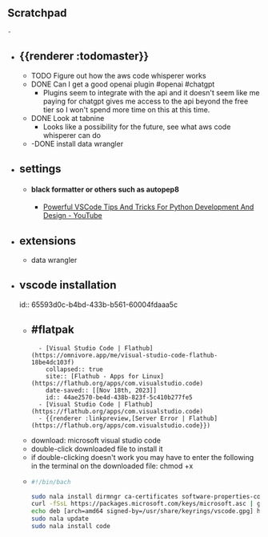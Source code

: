 ## Scratchpad
	-
- ## {{renderer :todomaster}}
	- TODO Figure out how the aws code whisperer works
	- DONE  Can I get a good openai plugin #openai #chatgpt
		- Plugins seem to integrate with the api and it doesn't seem like me paying for chatgpt gives me access to the api beyond the free tier so I won't spend more time on this at this time.
	- DONE Look at tabnine
		- Looks like a possibility for the future, see what aws code whisperer can do
	- -DONE install data wrangler
- ## settings
	- #### black formatter or others such as autopep8
		- [Powerful VSCode Tips And Tricks For Python Development And Design - YouTube](https://youtu.be/fj2tuTIcUys?si=teDGSSNKbpB13U0Q&t=446)
- ## extensions
	- data wrangler
- ## vscode installation
  id:: 65593d0c-b4bd-433b-b561-60004fdaaa5c
	- #flatpak
		-
			- [Visual Studio Code | Flathub](https://omnivore.app/me/visual-studio-code-flathub-18be4dc103f)
			  collapsed:: true
			  site:: [Flathub - Apps for Linux](https://flathub.org/apps/com.visualstudio.code)
			  date-saved:: [[Nov 18th, 2023]]
			  id:: 44ae2570-be4d-438b-823f-5c410b277fe5
			- [Visual Studio Code | Flathub](https://flathub.org/apps/com.visualstudio.code)
			- {{renderer :linkpreview,[Server Error | Flathub](https://flathub.org/apps/com.visualstudio.code}})
	- download: microsoft visual studio code
	- double-click downloaded file to install it
	- if double-clicking doesn't work you may have to enter the following in the terminal on the downloaded file: chmod +x <name of file>
	- ```bash
	  #!/bin/bach
	  
	  sudo nala install dirmngr ca-certificates software-properties-common apt-transport-https curl -y
	  curl -fSsL https://packages.microsoft.com/keys/microsoft.asc | gpg --dearmor | sudo tee /usr/share/keyrings/vscode.gpg >/dev/null
	  echo deb [arch=amd64 signed-by=/usr/share/keyrings/vscode.gpg] https://packages.microsoft.com/repos/vscode stable main | sudo tee /etc/apt/sources.list.d/vscode.list
	  sudo nala update
	  sudo nala install code
	  ```